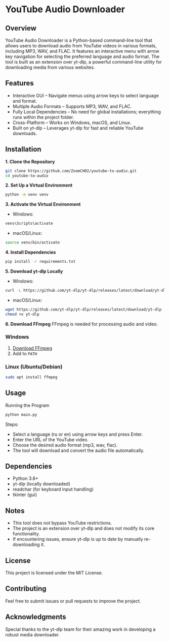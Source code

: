YouTube Audio Downloader
===================
Overview
---
YouTube Audio Downloader is a Python-based command-line tool that allows users to download audio from YouTube videos in various formats, including MP3, WAV, and FLAC. It features an interactive menu with arrow key navigation for selecting the preferred language and audio format. The tool is built as an extension over yt-dlp, a powerful command-line utility for downloading media from various websites.

Features
---
- Interactive GUI – Navigate menus using arrow keys to select language and format.
- Multiple Audio Formats – Supports MP3, WAV, and FLAC.
- Fully Local Dependencies – No need for global installations; everything runs within the project folder.
- Cross-Platform – Works on Windows, macOS, and Linux.
- Built on yt-dlp – Leverages yt-dlp for fast and reliable YouTube downloads.

Installation
---
**1. Clone the Repository**
```bash
git clone https://github.com/ZoomCH02/youtube-to-audio.git
cd youtube-to-audio
```

**2. Set Up a Virtual Environment**
```bash
python -m venv venv
```
**3. Activate the Virtual Environment**
- Windows:
```bash
venv\Scripts\activate
```
- macOS/Linux:
```bash
source venv/bin/activate
```

**4. Install Dependencies**
```bash
pip install -r requirements.txt
```

**5. Download yt-dlp Locally**
- Windows:
```bash
curl -L https://github.com/yt-dlp/yt-dlp/releases/latest/download/yt-dlp.exe -o yt-dlp.exe
```
- macOS/Linux:
```bash
wget https://github.com/yt-dlp/yt-dlp/releases/latest/download/yt-dlp -O yt-dlp
chmod +x yt-dlp
```

**6. Download FFmpeg**
FFmpeg is needed for processing audio and video. 
### Windows
1. [Download FFmpeg](https://ffmpeg.org/download.html)
2. Add to `PATH`
### Linux (Ubuntu/Debian)
```sh
sudo apt install ffmpeg
```

Usage
---
Running the Program

```bash
python main.py
```

Steps:

- Select a language (ru or en) using arrow keys and press Enter.
- Enter the URL of the YouTube video.
- Choose the desired audio format (mp3, wav, flac).
- The tool will download and convert the audio file automatically.

Dependencies
---

- Python 3.8+
- yt-dlp (locally downloaded)
- readchar (for keyboard input handling)
- tkinter (gui)

Notes
---

- This tool does not bypass YouTube restrictions.
- The project is an extension over yt-dlp and does not modify its core functionality.
- If encountering issues, ensure yt-dlp is up to date by manually re-downloading it.

License
---
This project is licensed under the MIT License.

Contributing
---
Feel free to submit issues or pull requests to improve the project.

Acknowledgments
---
Special thanks to the yt-dlp team for their amazing work in developing a robust media downloader.



